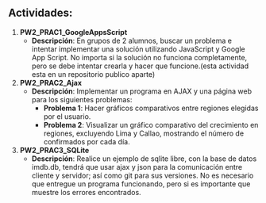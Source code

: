 ## Actividades:
1. **PW2_PRAC1_GoogleAppsScript**
   - **Descripción**: En grupos de 2 alumnos, buscar un problema e intentar implementar una solución utilizando JavaScript y Google App Script. No importa si la solución no funciona completamente, pero se debe intentar crearla y hacer que funcione.(esta actividad esta en un repositorio publico aparte)
2. **PW2_PRAC2_Ajax**
   - **Descripción**: Implementar un programa en AJAX y una página web para los siguientes problemas:
     - **Problema 1**: Hacer gráficos comparativos entre regiones elegidas por el usuario.
     - **Problema 2**: Visualizar un gráfico comparativo del crecimiento en regiones, excluyendo Lima y Callao, mostrando el número de confirmados por cada día.
1. **PW2_PRAC3_SQLite**
   - **Descripción**: Realice un ejemplo de sqlite libre, con la base de datos imdb.db, tendrá que usar ajax y json para la comunicación entre cliente y servidor; así como git para sus versiones. No es necesario que entregue un programa funcionando, pero si es importante que muestre los errores encontrados.
